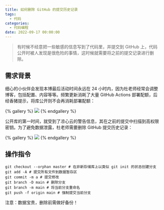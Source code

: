 ```yaml
---
title: 如何删除 GitHub 的提交历史记录
tags:
  - 代码
categories:
  - 代码编程
date: 2022-09-17 00:00:00
---
```


> 有时候不经意把一些敏感的信息写到了代码里，并提交到 GitHub 上，代码公开时被人发现是很危险的事情，这时候就需要将之前的提交记录进行删除。

<!-- more -->

## 需求背景

细心的小伙伴会发现本博最后活动时间永远在 24 小时内，因为杜老师经常会调整博客，包括配置、内容等等。频繁更新消耗了大量 GitHub Actions 部署配额，后经香猪提示，将库公开则不会再消耗部署配额：

{% gallery %}
![](https://cdn.dusays.com/2022/09/505-1.jpg)
{% endgallery %}

公开库的第一时间，就受到了凉心云的警告信息，其在之前的提交中扫描到高权限密钥。为了避免数据泄露，杜老师需要删除 GitHub 提交历史记录：

{% gallery %}
![](https://cdn.dusays.com/2022/09/505-2.jpg)
{% endgallery %}

## 操作指令

```
git checkout --orphan master # 在非新存储库上以类似 git init 的状态创建分支
git add -A # 提交所有文件到数据暂存区
git commit -m a # 提交修改
git branch -D main # 删除分支
git branch -m main # 将当前分支重命名
git push -f origin main # 强制提交当前分支
```

注意：数据宝贵，删除前需做好备份！